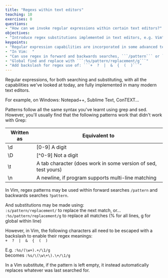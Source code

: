 ```yaml
---
title: "Regexs within text editors"
teaching: 10
exercises: 0
questions:
- "How can we invoke regular expressions within certain text editors?"
objectives:
- "Introduce regex substitutions implemented in text editors, e.g. Vim"
keypoints:
- "Regular expression capabilities are incorporated in some advanced text editors."
- "In Vim:  "
- "Can use regex in forward and backwards searches, ```/pattern``` or ```?pattern``` "
- "Global find and replace with ```:%s/pattern/replacement/g```"
- "Add backslash for regex use of: ```+  ?  |  &  {  (  )```"
---
```


Regular expressions, for both searching and substituting, with all the capabilities we've
looked at today, are fully implemented in many modern text editors.  
  
For example, on Windows: Notepad++, Sublime Text, ConTEXT...
  
Patterns follow all the same syntax you've learnt using grep and sed.
However, you'll usually find that the following patterns work that didn't work with Grep:  
  
Written as | Equivalent to
----|----
\\d | [0-9] A digit
\\D | [^0-9] Not a digit
\\t | A tab character (does work in some version of sed, test yours)
\\n | A newline, if program supports multi-line matching
  
  
In Vim, regex patterns may be used within forward searches ```/pattern``` and backwards 
searches ```?pattern```.
  
And substitutions may be made using:  
```:s/pattern/replacement/``` to replace the next match, or...  
```:%s/pattern/replacement/g``` to replace all matches (% for all lines, g for global within line)
  
However, in Vim, the following characters all need to be escaped with a backslash to enable their 
regex meanings:  
```+  ?  |  &  {  (  )```  
  
E.g. ```:%s/(\w+).+/\1/g```  
becomes  ```:%s/\(\w\+\).\+/\1/g```
  
In a Vim substitute, if the pattern is left empty, it instead automatically replaces whatever was 
last searched for.  

